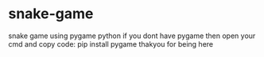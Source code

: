 # snake-game
snake game using pygame python
if you dont have pygame then open your cmd and copy code:
pip install pygame
thakyou for being here
